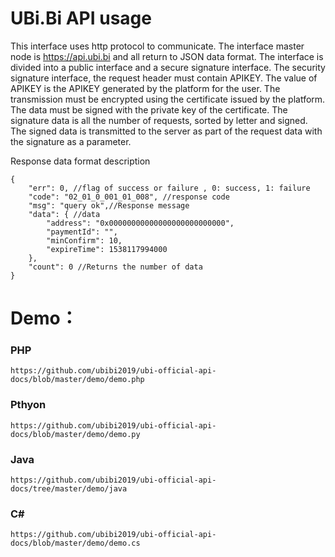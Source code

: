 UBi.Bi API  usage
====

This interface uses http protocol to communicate. The interface master node is https://api.ubi.bi and all return to JSON data format. The interface is divided into a public interface and a secure signature interface. The security signature interface, the request header must contain APIKEY. The value of APIKEY is the APIKEY generated by the platform for the user. The transmission must be encrypted using the certificate issued by the platform. The data must be signed with the private key of the certificate. The signature data is all the number of requests, sorted by letter and signed. The signed data is transmitted to the server as part of the request data with the signature as a parameter.

Response data format description
```
{
	"err": 0, //flag of success or failure , 0: success, 1: failure
	"code": "02_01_0_001_01_008", //response code
	"msg": "query ok",//Response message
	"data": { //data 
		"address": "0x00000000000000000000000000",
		"paymentId": "",
		"minConfirm": 10,
		"expireTime": 1538117994000
	},
	"count": 0 //Returns the number of data
}
```

# Demo：
### PHP	 
	https://github.com/ubibi2019/ubi-official-api-docs/blob/master/demo/demo.php	
### Pthyon 
	https://github.com/ubibi2019/ubi-official-api-docs/blob/master/demo/demo.py
### Java	 
	https://github.com/ubibi2019/ubi-official-api-docs/tree/master/demo/java
### C#	 
	https://github.com/ubibi2019/ubi-official-api-docs/blob/master/demo/demo.cs
